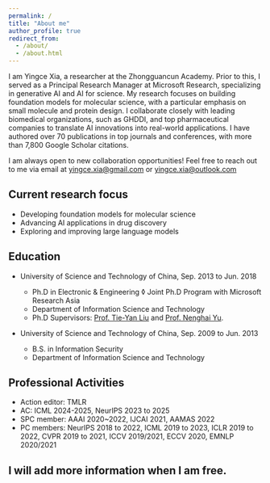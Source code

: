 ```yaml
---
permalink: /
title: "About me"
author_profile: true
redirect_from: 
  - /about/
  - /about.html
---
```


I am Yingce Xia, a researcher at the Zhongguancun Academy. Prior to this, I served as a Principal Research Manager at Microsoft Research, specializing in generative AI and AI for science. My research focuses on building foundation models for molecular science, with a particular emphasis on small molecule and protein design.  I collaborate closely with leading biomedical organizations, such as GHDDI, and top pharmaceutical companies to translate AI innovations into real-world applications. I have authored over 70 publications in top journals and conferences, with more than 7,800 Google Scholar citations.

I am always open to new collaboration opportunities! Feel free to reach out to me via email at yingce.xia@gmail.com or yingce.xia@outlook.com

## Current research focus
- Developing foundation models for molecular science
- Advancing AI applications in drug discovery
- Exploring and improving large language models

## Education
- University of Science and Technology of China,  Sep. 2013 to Jun. 2018
  - Ph.D in Electronic & Engineering ◊ Joint Ph.D Program with Microsoft Research Asia
  - Department of Information Science and Technology
  - Ph.D Supervisors: [Prof. Tie-Yan Liu](https://www.bjzgca.edu.cn/PicDetail.aspx?ID=285) and [Prof. Nenghai Yu](http://staff.ustc.edu.cn/~ynh/).

- University of Science and Technology of China, Sep. 2009 to Jun. 2013
  - B.S. in Information Security
  - Department of Information Science and Technology

## Professional Activities
  - Action editor: TMLR
  - AC: ICML 2024-2025, NeurIPS 2023 to 2025
  - SPC member: AAAI 2020~2022, IJCAI 2021, AAMAS 2022
  - PC members: NeurIPS 2018 to 2022, ICML 2019 to 2023, ICLR 2019 to 2022, CVPR 2019 to 2021, ICCV 2019/2021, ECCV 2020, EMNLP 2020/2021



## I will add more information when I am free. 
